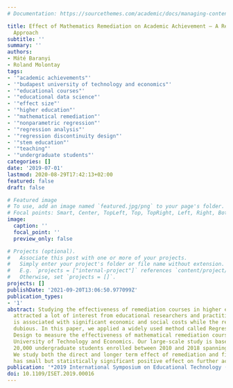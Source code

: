 ```yaml
---
# Documentation: https://sourcethemes.com/academic/docs/managing-content/

title: Effect of Mathematics Remediation on Academic Achievement – A Regression Discontinuity
  Approach
subtitle: ''
summary: ''
authors:
- Máté Baranyi
- Roland Molontay
tags:
- '"academic achievements"'
- '"budapest university of technology and economics"'
- '"educational courses"'
- '"educational data science"'
- '"effect size"'
- '"higher education"'
- '"mathematical remediation"'
- '"nonparametric regression"'
- '"regression analysis"'
- '"regression discontinuity design"'
- '"stem education"'
- '"teaching"'
- '"undergraduate students"'
categories: []
date: '2019-07-01'
lastmod: 2020-08-29T17:42:13+02:00
featured: false
draft: false

# Featured image
# To use, add an image named `featured.jpg/png` to your page's folder.
# Focal points: Smart, Center, TopLeft, Top, TopRight, Left, Right, BottomLeft, Bottom, BottomRight.
image:
  caption: ''
  focal_point: ''
  preview_only: false

# Projects (optional).
#   Associate this post with one or more of your projects.
#   Simply enter your project's folder or file name without extension.
#   E.g. `projects = ["internal-project"]` references `content/project/deep-learning/index.md`.
#   Otherwise, set `projects = []`.
projects: []
publishDate: '2021-09-20T13:06:50.977099Z'
publication_types:
- '1'
abstract: Studying the effectiveness of remediation courses in higher education has
  attracted a lot of interest from educational researchers and practitioners. Remediation
  is associated with significant economic and social costs while the results are usually
  dubious. In this paper, we applied a widely used method called Regression Discontinuity
  Design to measure the effectiveness of mathematical remediation courses of the Budapest
  University of Technology and Economics. Our large-scale study is based on data of
  20,000 undergraduate students enrolled between 2010 and 2018 spanning 16 semesters.
  We study both the direct and longer term effect of remediation and find that it
  has small but statistically significant positive effect on further academic achievement.
publication: '*2019 International Symposium on Educational Technology (ISET)*'
doi: 10.1109/ISET.2019.00016
---
```

